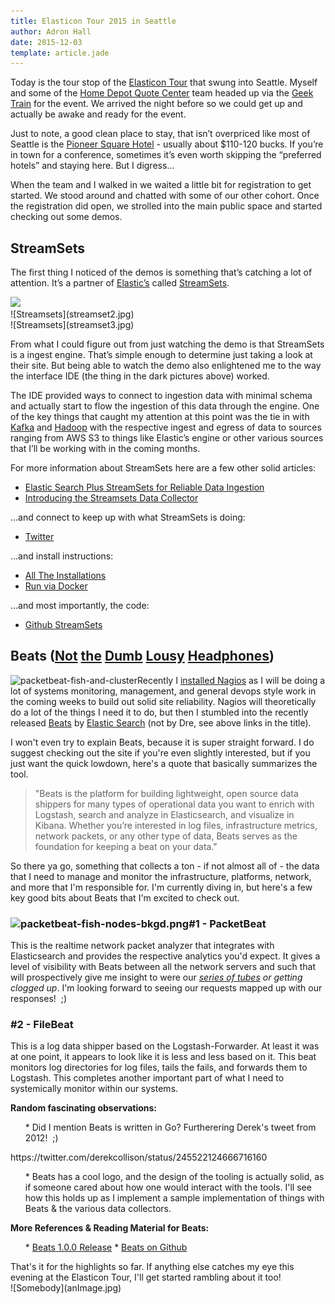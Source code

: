 ```yaml
---
title: Elasticon Tour 2015 in Seattle
author: Adron Hall
date: 2015-12-03
template: article.jade
---
```

Today is the tour stop of the <a href="https://www.elastic.co/elasticon/tour/2015" target="_blank">Elasticon Tour</a> that swung into Seattle. Myself and some of the <a href="http://hdquotecenter.com/" target="_blank">Home Depot Quote Center</a> team headed up via the <a href="http://www.amtrakcascades.com/" target="_blank">Geek Train</a> for the event. We arrived the night before so we could get up and actually be awake and ready for the event.

Just to note, a good clean place to stay, that isn’t overpriced like most of Seattle is the <a href="https://www.google.com/search?q=Pioneer+Square+Hotel&amp;oq=Pioneer+Square+Hotel&amp;aqs=chrome..69i57j69i60l3.216j0j7&amp;sourceid=chrome&amp;es_sm=91&amp;ie=UTF-8#safe=off&amp;q=Pioneer+Square+Hotel&amp;rflfq=1&amp;tbm=lcl&amp;rlfi=hd:;si:10477062606859836019" target="_blank">Pioneer Square Hotel</a> - usually about $110-120 bucks. If you’re in town for a conference, sometimes it’s even worth skipping the “preferred hotels” and staying here. But I digress...

<span class="more"></span>

When the team and I walked in we waited a little bit for registration to get started. We stood around and chatted with some of our other cohort. Once the registration did open, we strolled into the main public space and started checking out some demos.

## StreamSets

The first thing I noticed of the demos is something that’s catching a lot of attention. It’s a partner of <a href="https://www.elastic.co/" target="_blank">Elastic’s</a> called <a href="http://streamsets.com/" target="_blank">StreamSets</a>.

<img class="img-responsive" src="./elasticon-tour-2015-in-seattle/streamset1.jpg" />

<div class="image float-right img-responsive">
    ![Streamsets](streamset2.jpg)
</div>

<div class="image float-right img-responsive">
    ![Streamsets](streamset3.jpg)
</div>

From what I could figure out from just watching the demo is that StreamSets is a ingest engine. That’s simple enough to determine just taking a look at their site. But being able to watch the demo also enlightened me to the way the interface IDE (the thing in the dark pictures above) worked.

The IDE provided ways to connect to ingestion data with minimal schema and actually start to flow the ingestion of this data through the engine. One of the key things that caught my attention at this point was the tie in with <a href="http://kafka.apache.org/" target="_blank">Kafka</a> and <a href="https://hadoop.apache.org/" target="_blank">Hadoop</a> with the respective ingest and egress of data to sources ranging from AWS S3 to things like Elastic’s engine or other various sources that I’ll be working with in the coming months.

For more information about StreamSets here are a few other solid articles:

* <a href="http://streamsets.com/blog/elasticsearch-plus-streamsets-for-reliable-data-ingestion/" target="_blank">Elastic Search Plus StreamSets for Reliable Data Ingestion</a></li>
* <a href="http://streamsets.com/blog/introducing-the-streamsets-data-collector/" target="_blank">Introducing the Streamsets Data Collector</a></li>

…and connect to keep up with what StreamSets is doing:

* <a href="https://twitter.com/streamsets" target="_blank">Twitter</a></li>

…and install instructions:

* <a href="http://streamsets.com/resources/installing-streamsets/" target="_blank">All The Installations</a></li>
* <a href="http://streamsets.com/resources/installing-streamsets/#install-docker" target="_blank">Run via Docker</a></li>

…and most importantly, the code:

* <a href="https://github.com/streamsets" target="_blank">Github StreamSets</a></li>

## Beats (<a href="http://lifehacker.com/are-beats-by-dre-headphones-any-good-1509805994" target="_blank">Not</a> <a href="http://lmkprod.com/9-reasons-to-not-buy-beats-by-dre-headphones/" target="_blank">the</a> <a href="http://forums.macrumors.com/threads/why-not-to-buy-the-beats-by-dre.1376663/" target="_blank">Dumb</a> <a href="http://www.viewpoints.com/expert-reviews/2013/11/08/why-i-will-never-buy-beats-by-dre/" target="_blank">Lousy</a> <a href="https://youtu.be/XkVZwj4pZ7A" target="_blank">Headphones</a>)

<img class="  wp-image-11983 alignright" src="https://compositecode.files.wordpress.com/2015/12/packetbeat-fish-and-cluster.png" alt="packetbeat-fish-and-cluster" width="330" height="152" />Recently I <a href="http://compositecode.com/2015/11/25/nagios-and-ubuntu-64-bit-14-04-lts-setup-configuration/">installed Nagios</a> as I will be doing a lot of systems monitoring, management, and general devops style work in the coming weeks to build out solid site reliability. Nagios will theoretically do a lot of the things I need it to do, but then I stumbled into the recently released <a href="https://www.elastic.co/products/beats" target="_blank">Beats</a> by <a href="https://www.elastic.co/" target="_blank">Elastic Search</a> (not by Dre, see above links in the title).

I won't even try to explain Beats, because it is super straight forward. I do suggest checking out the site if you're even slightly interested, but if you just want the quick lowdown, here's a quote that basically summarizes the tool.
<blockquote>"Beats is the platform for building lightweight, open source data shippers for many types of operational data you want to enrich with Logstash, search and analyze in Elasticsearch, and visualize in Kibana. Whether you’re interested in log files, infrastructure metrics, network packets, or any other type of data, Beats serves as the foundation for keeping a beat on your data."</blockquote>
So there ya go, something that collects a ton - if not almost all of - the data that I need to manage and monitor the infrastructure, platforms, network, and more that I'm responsible for. I'm currently diving in, but here's a few key good bits about Beats that I'm excited to check out.
<h3><img class="  wp-image-11987 alignright" src="https://compositecode.files.wordpress.com/2015/12/packetbeat-fish-nodes-bkgd.png" alt="packetbeat-fish-nodes-bkgd.png" width="282" height="141" />#1 - PacketBeat</h3>
This is the realtime network packet analyzer that integrates with Elasticsearch and provides the respective analytics you'd expect. It gives a level of visibility with Beats between all the network servers and such that will prospectively give me insight to were our <em><a href="https://youtu.be/f99PcP0aFNE" target="_blank">series of tubes</a> or getting clogged up</em>. I'm looking forward to seeing our requests mapped up with our responses!  ;)
<h3>#2 - FileBeat</h3>
This is a log data shipper based on the Logstash-Forwarder. At least it was at one point, it appears to look like it is less and less based on it. This beat monitors log directories for log files, tails the fails, and forwards them to Logstash. This completes another important part of what I need to systemically monitor within our systems.

<strong>Random fascinating observations:</strong>
<ul>
* Did I mention Beats is written in Go? Furtherering Derek's tweet from 2012!  ;)</li>
</ul>
https://twitter.com/derekcollison/status/245522124666716160
<ul>
* Beats has a cool logo, and the design of the tooling is actually solid, as if someone cared about how one would interact with the tools. I'll see how this holds up as I implement a sample implementation of things with Beats &amp; the various data collectors.</li>
</ul>
<strong>More References &amp; Reading Material for Beats:</strong>
<ul>
* <a href="https://www.elastic.co/blog/beats-1-0-0" target="_blank">Beats 1.0.0 Release</a></li>
* <a href="https://github.com/elastic/beats" target="_blank">Beats on Github</a></li>
</ul>
That's it for the highlights so far. If anything else catches my eye this evening at the Elasticon Tour, I'll get started rambling about it too!


<div class="image float-left">
    ![Somebody](anImage.jpg)
</div>



